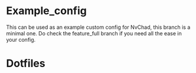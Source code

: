 # Example_config

This can be used as an example custom config for NvChad, this branch is a minimal one. Do check the feature_full branch if you need all the ease in your config.
# Dotfiles
